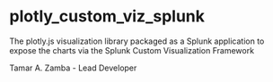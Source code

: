 # plotly_custom_viz_splunk
The plotly.js visualization library packaged as a Splunk application to expose the charts via the Splunk Custom Visualization Framework

Tamar A. Zamba - Lead Developer
